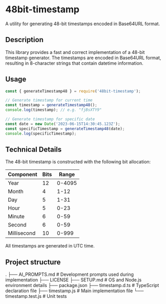 # 48bit-timestamp
A utility for generating 48-bit timestamps encoded in Base64URL format.

## Description
This library provides a fast and correct implementation of a 48-bit timestamp generator. The timestamps are encoded in Base64URL format, resulting in 8-character strings that contain datetime information.

## Usage

```javascript
const { generateTimestamp48 } = require('48bit-timestamp');

// Generate timestamp for current time
const timestamp = generateTimestamp48();
console.log(timestamp); // e.g. "fjBsXTY9"

// Generate timestamp for specific date
const date = new Date('2023-06-15T14:30:45.123Z');
const specificTimestamp = generateTimestamp48(date);
console.log(specificTimestamp);
```

## Technical Details
The 48-bit timestamp is constructed with the following bit allocation:

| Component   | Bits | Range     |
|-------------|------|-----------|
| Year        | 12   | 0-4095    |
| Month       | 4    | 1-12      |
| Day         | 5    | 1-31      |
| Hour        | 5    | 0-23      |
| Minute      | 6    | 0-59      |
| Second      | 6    | 0-59      |
| Millisecond | 10   | 0-999     |

All timestamps are generated in UTC time.

## Project structure
.
├── AI_PROMPTS.md # Development prompts used during implementation
├── LICENSE
├── SETUP.md # OS and Node.js environment details
├── package.json
├── timestamp.d.ts # TypeScript declaration file
├── timestamp.js # Main implementation file
└── timestamp.test.js # Unit tests

